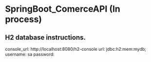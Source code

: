 # SpringBoot_ComerceAPI (In process)

## H2 database instructions.
console_url: http://localhost:8080/h2-console
url: jdbc:h2:mem:mydb;
username: sa
password:

